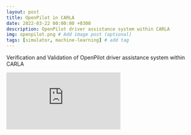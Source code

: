 ```yaml
---
layout: post
title: OpenPilot in CARLA
date: 2022-03-22 00:00:00 +0300
description: OpenPilot driver assistance system within CARLA
img: openpilot.png # Add image post (optional)
tags: [simulator, machine-learning] # add tag
---
```


Verification and Validation of OpenPilot driver assistance system within CARLA

<iframe src="https://www.youtube.com/embed/onnVoFoYCOA" title="YouTube video player" frameborder="0" allow="accelerometer; autoplay; clipboard-write; encrypted-media; gyroscope; picture-in-picture" allowfullscreen></iframe>

